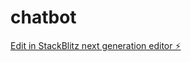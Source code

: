 # chatbot

[Edit in StackBlitz next generation editor ⚡️](https://stackblitz.com/~/github.com/Nitin-co/chatbot)